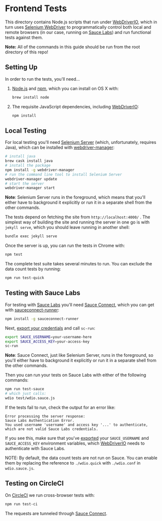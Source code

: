 # Frontend Tests

This directory contains Node.js scripts that run under [WebDriverIO],
which in turn uses [Selenium WebDriver] to programmatically control
both local and remote browsers (in our case, running on [Sauce
Labs]) and run functional tests against them.

**Note:** All of the commands in this guide should be run from the
root directory of this repo!

## Setting Up

In order to run the tests, you'll need...

1. [Node.js] and [npm], which you can install on OS X with:

    ```sh
    brew install node
    ```

1. The requisite JavaScript dependencies, including [WebDriverIO]:

    ```sh
    npm install
    ```

## Local Testing

For local testing you'll need [Selenium Server][Selenium Server]
(which, unfortunately, requires Java), which can be installed with
[webdriver-manager]:

```sh
# install java
brew cask install java
# install the package
npm install -g webdriver-manager
# run the command line tool to install Selenium Server
webdriver-manager update
# start the server
webdriver-manager start
```

**Note**: Selenium Server runs in the foreground, which means that
you'll either have to background it explicitly or run it in a
separate shell from the other commands.

The tests depend on fetching the site from `http://localhost:4000/` . The
simplest way of building the site and running the server in one go is with `jekyll serve`, which you should leave running in another shell:

```sh
bundle exec jekyll serve
```

Once the server is up, you can run the tests in Chrome with:

```sh
npm test
```

The complete test suite takes several minutes to run. You can exclude
the data count tests by running:

```sh
npm run test-quick
```

## Testing with Sauce Labs

For testing with [Sauce Labs] you'll need [Sauce Connect], which you
can get with [sauceconnect-runner]:

```sh
npm install -g sauceconnect-runner
```

Next, [export your credentials][export variables] and call `sc-run`:

```sh
export SAUCE_USERNAME=your-username-here
export SAUCE_ACCESS_KEY=your-access-key
sc-run
```

**Note**: Sauce Connect, just like Selenium Server, runs in the
foreground, so you'll either have to background it explicitly or run
it in a separate shell from the other commands.

Then you can run your tests on Sauce Labs with either of the
following commands:

```sh
npm run test-sauce
# which just calls:
wdio test/wdio.sauce.js
```

If the tests fail to run, check the output for an error like:

```
Error processing the server response:
Sauce Labs Authentication Error.
You used username 'username' and access key '...' to authenticate,
which are not valid Sauce Labs credentials.
```

If you see this, make sure that you've [exported][export variables]
your `SAUCE_USERNAME` and `SAUCE_ACCESS_KEY` environment variables,
which [WebDriverIO] needs to authenticate with Sauce Labs.

NOTE: By default, the data count tests are not run on Sauce. You can
enable them by replacing the reference to `./wdio.quick` with
`./wdio.conf` in `wdio.sauce.js`.

## Testing on CircleCI

On [CircleCI] we run cross-browser tests with:

```sh
npm run test-ci
```

The requests are tunneled through [Sauce Connect]. 

[WebDriverIO]: http://webdriver.io/
[Node.js]: https://nodejs.org/
[PhantomJS]: http://phantomjs.org/
[Sauce Connect]: https://docs.saucelabs.com/reference/sauce-connect/
[Sauce Labs]: https://saucelabs.com/
[Selenium Server]: http://www.seleniumhq.org/download/
[Selenium WebDriver]: http://www.seleniumhq.org/docs/03_webdriver.jsp
[npm]: https://www.npmjs.org/
[sauceconnect-runner]: https://github.com/shawnbot/sauceconnect-runner
[webdriver-manager]: https://www.npmjs.com/package/webdriver-manager
[CircleCI]: https://circleci.com/
[export variables]: https://docs.saucelabs.com/tutorials/js-unit-testing/#exporting-credentials-on-mac-linux
